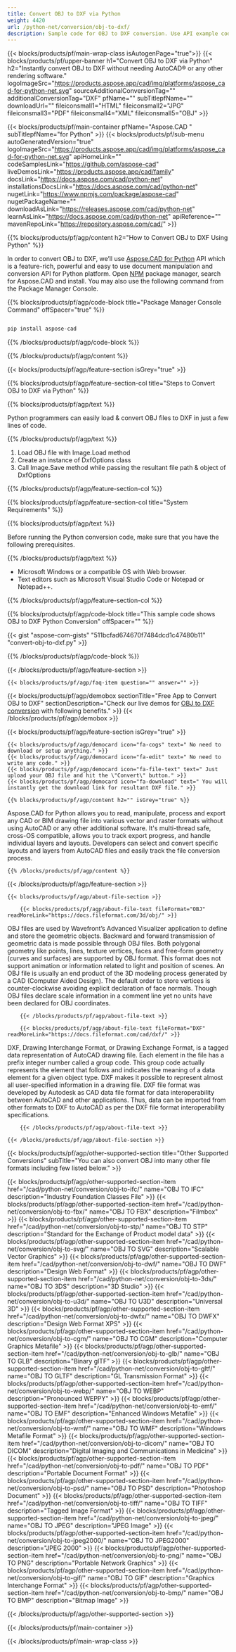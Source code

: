 ```yaml
---
title: Convert OBJ to DXF via Python
weight: 4420
url: /python-net/conversion/obj-to-dxf/ 
description: Sample code for OBJ to DXF conversion. Use API example code for batch OBJ files to DXF conversion.
---
```


{{< blocks/products/pf/main-wrap-class isAutogenPage="true">}}
{{< blocks/products/pf/upper-banner h1="Convert OBJ to DXF via Python" h2="Instantly convert OBJ to DXF without needing AutoCAD® or any other rendering software." logoImageSrc="https://products.aspose.app/cad/img/platforms/aspose_cad-for-python-net.svg" sourceAdditionalConversionTag="" additionalConversionTag="DXF" pfName="" subTitlepfName="" downloadUrl="" fileiconsmall1="HTML" fileiconsmall2="JPG" fileiconsmall3="PDF" fileiconsmall4="XML" fileiconsmall5="OBJ" >}}

{{< blocks/products/pf/main-container pfName="Aspose.CAD " subTitlepfName="for Python" >}}
{{< blocks/products/pf/sub-menu autoGeneratedVersion="true" logoImageSrc="https://products.aspose.app/cad/img/platforms/aspose_cad-for-python-net.svg" apiHomeLink="" codeSamplesLink="https://github.com/aspose-cad" liveDemosLink="https://products.aspose.app/cad/family" docsLink="https://docs.aspose.com/cad/python-net" installationsDocsLink="https://docs.aspose.com/cad/python-net" nugetLink="https://www.npmjs.com/package/aspose-cad" nugetPackageName="" downloadAsLink="https://releases.aspose.com/cad/python-net" learnAsLink="https://docs.aspose.com/cad/python-net" apiReference="" mavenRepoLink="https://repository.aspose.com/cad/" >}}

{{% blocks/products/pf/agp/content h2="How to Convert OBJ to DXF Using Python" %}}

 In order to convert OBJ to DXF, we’ll use [Aspose.CAD for Python](https://products.aspose.com/cad/python-net) API which is a feature-rich, powerful and easy to use document manipulation and conversion API for Python platform. Open [NPM](https://www.npmjs.com/package/aspose-cad) package manager, search for Aspose.CAD and install. You may also use the following command from the Package Manager Console.

{{% blocks/products/pf/agp/code-block title="Package Manager Console Command" offSpacer="true" %}}

```py

pip install aspose-cad

```

{{% /blocks/products/pf/agp/code-block %}}

{{% /blocks/products/pf/agp/content %}}

{{< blocks/products/pf/agp/feature-section isGrey="true" >}}

{{% blocks/products/pf/agp/feature-section-col title="Steps to Convert OBJ to DXF via Python" %}}

{{% blocks/products/pf/agp/text %}}

Python programmers can easily load & convert OBJ files to DXF in just a few lines of code.

{{% /blocks/products/pf/agp/text %}}

1.  Load OBJ file with Image.Load method
1.  Create an instance of DxfOptions class
1.  Call Image.Save method while passing the resultant file path & object of DxfOptions

{{% /blocks/products/pf/agp/feature-section-col %}}

{{% blocks/products/pf/agp/feature-section-col title="System Requirements" %}}

{{% blocks/products/pf/agp/text %}}

 Before running the Python conversion code, make sure that you have the following prerequisites.

{{% /blocks/products/pf/agp/text %}}

-  Microsoft Windows or a compatible OS with Web browser.
-  Text editors such as Microsoft Visual Studio Code or Notepad or Notepad++.

{{% /blocks/products/pf/agp/feature-section-col %}}

{{% blocks/products/pf/agp/code-block title="This sample code shows OBJ to DXF Python Conversion" offSpacer="" %}}

{{< gist "aspose-com-gists" "511bcfad674670f7484dcd1c47480b11" "convert-obj-to-dxf.py" >}}

{{% /blocks/products/pf/agp/code-block %}}

{{< /blocks/products/pf/agp/feature-section >}}

    {{< blocks/products/pf/agp/faq-item question="" answer="" >}}
 

<!-- aboutfile Starts -->

{{< blocks/products/pf/agp/demobox sectionTitle="Free App to Convert OBJ to DXF" sectionDescription="Check our live demos for [OBJ to DXF conversion](https://products.aspose.app/cad/conversion/obj-to-dxf) with following benefits." >}}
{{< /blocks/products/pf/agp/demobox >}}

{{< blocks/products/pf/agp/feature-section isGrey="true" >}}

    {{< blocks/products/pf/agp/democard icon="fa-cogs" text=" No need to download or setup anything." >}}
    {{< blocks/products/pf/agp/democard icon="fa-edit" text=" No need to write any code." >}}
    {{< blocks/products/pf/agp/democard icon="fa-file-text" text=" Just upload your OBJ file and hit the \"Convert\" button." >}}
    {{< blocks/products/pf/agp/democard icon="fa-download" text=" You will instantly get the download link for resultant DXF file." >}}

    {{% blocks/products/pf/agp/content h2="" isGrey="true" %}}

Aspose.CAD for Python allows you to read, manipulate, process and export any CAD or BIM drawing file into various vector and raster formats without using AutoCAD or any other additional software. It's multi-thread safe, cross-OS compatible, allows you to track export progress, and handle individual layers and layouts. Developers can select and convert specific layouts and layers from AutoCAD files and easily track the file conversion process.

    {{% /blocks/products/pf/agp/content %}}

{{< /blocks/products/pf/agp/feature-section >}}

    {{< blocks/products/pf/agp/about-file-section >}}

        {{< blocks/products/pf/agp/about-file-text fileFormat="OBJ" readMoreLink="https://docs.fileformat.com/3d/obj/" >}}
OBJ files are used by Wavefront’s Advanced Visualizer application to define and store the geometric objects. Backward and forward transmission of geometric data is made possible through OBJ files. Both polygonal geometry like points, lines, texture vertices, faces and free-form geometry (curves and surfaces) are supported by OBJ format. This format does not support animation or information related to light and position of scenes. An OBJ file is usually an end product of the 3D modeling process generated by a CAD (Computer Aided Design). The default order to store vertices is counter-clockwise avoiding explicit declaration of face normals. Though OBJ files declare scale information in a comment line yet no units have been declared for OBJ coordinates.

        {{< /blocks/products/pf/agp/about-file-text >}}

        {{< blocks/products/pf/agp/about-file-text fileFormat="DXF" readMoreLink="https://docs.fileformat.com/cad/dxf/" >}}
DXF, Drawing Interchange Format, or Drawing Exchange Format, is a tagged data representation of AutoCAD drawing file. Each element in the file has a prefix integer number called a group code. This group code actually represents the element that follows and indicates the meaning of a data element for a given object type. DXF makes it possible to represent almost all user-specified information in a drawing file. DXF file format was developed by Autodesk as CAD data file format for data interoperability between AutoCAD and other applications. Thus, data can be imported from other formats to DXF to AutoCAD as per the DXF file format interoperability specifications.

        {{< /blocks/products/pf/agp/about-file-text >}}

    {{< /blocks/products/pf/agp/about-file-section >}}

<!-- aboutfile Ends -->

{{< blocks/products/pf/agp/other-supported-section title="Other Supported Conversions" subTitle="You can also convert OBJ into many other file formats including few listed below." >}}

{{< blocks/products/pf/agp/other-supported-section-item href="/cad/python-net/conversion/obj-to-ifc/" name="OBJ TO IFC" description="Industry Foundation Classes File" >}}
{{< blocks/products/pf/agp/other-supported-section-item href="/cad/python-net/conversion/obj-to-fbx/" name="OBJ TO FBX" description="Filmbox" >}}
{{< blocks/products/pf/agp/other-supported-section-item href="/cad/python-net/conversion/obj-to-stp/" name="OBJ TO STP" description="Standard for the Exchange of Product model data" >}}
{{< blocks/products/pf/agp/other-supported-section-item href="/cad/python-net/conversion/obj-to-svg/" name="OBJ TO SVG" description="Scalable Vector Graphics" >}}
{{< blocks/products/pf/agp/other-supported-section-item href="/cad/python-net/conversion/obj-to-dwf/" name="OBJ TO DWF" description="Design Web Format" >}}
{{< blocks/products/pf/agp/other-supported-section-item href="/cad/python-net/conversion/obj-to-3ds/" name="OBJ TO 3DS" description="3D Studio" >}}
{{< blocks/products/pf/agp/other-supported-section-item href="/cad/python-net/conversion/obj-to-u3d/" name="OBJ TO U3D" description="Universal 3D" >}}
{{< blocks/products/pf/agp/other-supported-section-item href="/cad/python-net/conversion/obj-to-dwfx/" name="OBJ TO DWFX" description="Design Web Format XPS" >}}
{{< blocks/products/pf/agp/other-supported-section-item href="/cad/python-net/conversion/obj-to-cgm/" name="OBJ TO CGM" description="Computer Graphics Metafile" >}}
{{< blocks/products/pf/agp/other-supported-section-item href="/cad/python-net/conversion/obj-to-glb/" name="OBJ TO GLB" description="Binary glTF" >}}
{{< blocks/products/pf/agp/other-supported-section-item href="/cad/python-net/conversion/obj-to-gltf/" name="OBJ TO GLTF" description="GL Transmission Format" >}}
{{< blocks/products/pf/agp/other-supported-section-item href="/cad/python-net/conversion/obj-to-webp/" name="OBJ TO WEBP" description="Pronounced WEPPY" >}}
{{< blocks/products/pf/agp/other-supported-section-item href="/cad/python-net/conversion/obj-to-emf/" name="OBJ TO EMF" description="Enhanced Windows Metafile" >}}
{{< blocks/products/pf/agp/other-supported-section-item href="/cad/python-net/conversion/obj-to-wmf/" name="OBJ TO WMF" description="Windows Metafile Format" >}}
{{< blocks/products/pf/agp/other-supported-section-item href="/cad/python-net/conversion/obj-to-dicom/" name="OBJ TO DICOM" description="Digital Imaging and Communications in Medicine" >}}
{{< blocks/products/pf/agp/other-supported-section-item href="/cad/python-net/conversion/obj-to-pdf/" name="OBJ TO PDF" description="Portable Document Format" >}}
{{< blocks/products/pf/agp/other-supported-section-item href="/cad/python-net/conversion/obj-to-psd/" name="OBJ TO PSD" description="Photoshop Document" >}}
{{< blocks/products/pf/agp/other-supported-section-item href="/cad/python-net/conversion/obj-to-tiff/" name="OBJ TO TIFF" description="Tagged Image Format" >}}
{{< blocks/products/pf/agp/other-supported-section-item href="/cad/python-net/conversion/obj-to-jpeg/" name="OBJ TO JPEG" description="JPEG Image" >}}
{{< blocks/products/pf/agp/other-supported-section-item href="/cad/python-net/conversion/obj-to-jpeg2000/" name="OBJ TO JPEG2000" description="JPEG 2000" >}}
{{< blocks/products/pf/agp/other-supported-section-item href="/cad/python-net/conversion/obj-to-png/" name="OBJ TO PNG" description="Portable Network Graphics" >}}
{{< blocks/products/pf/agp/other-supported-section-item href="/cad/python-net/conversion/obj-to-gif/" name="OBJ TO GIF" description="Graphics Interchange Format" >}}
{{< blocks/products/pf/agp/other-supported-section-item href="/cad/python-net/conversion/obj-to-bmp/" name="OBJ TO BMP" description="Bitmap Image" >}}


{{< /blocks/products/pf/agp/other-supported-section >}}

{{< /blocks/products/pf/main-container >}}
    
{{< /blocks/products/pf/main-wrap-class >}}